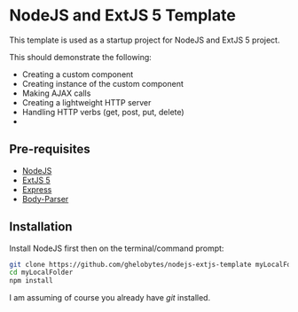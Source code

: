 NodeJS and ExtJS 5 Template
=========
 
This template is used as a startup project for NodeJS and ExtJS 5 project.

This should demonstrate the following:

  - Creating a custom component
  - Creating instance of the custom component
  - Making AJAX calls
  - Creating a lightweight HTTP server
  - Handling HTTP verbs (get, post, put, delete)
  - 
 

Pre-requisites
--------

- [NodeJS]
- [ExtJS 5]
- [Express]
- [Body-Parser]

[NodeJS]:http://www.nodejs.org
[ExtJS 5]:http://docs.sencha.com/extjs/5.0.0/index.html
[Express]:http://www.expressjs.org
[Body-Parser]:https://www.npmjs.org/package/body-parser

Installation
--------------

Install NodeJS first then on the terminal/command prompt:

```sh
git clone https://github.com/ghelobytes/nodejs-extjs-template myLocalFolder
cd myLocalFolder
npm install
```
I am assuming of course you already have _git_ installed.

